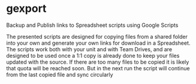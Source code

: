 # gexport
Backup and Publish links to Spreadsheet scripts using Google Scripts

The presented scripts are designed for copying files from a shared folder into your own and generate your own links for download in a Spreadsheet. The scripts work both with your unit and with Team Drives, and are designed to be used once a 1:1 copy is already done to keep your files updated with the source. If there are too many files to be copied it is likely that quota will be reached soon. But in the next run the script will continue from the last copied file and sync circularly
